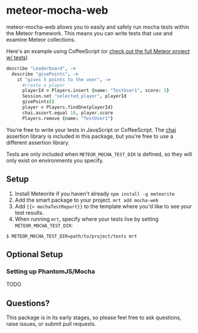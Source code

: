 # meteor-mocha-web

meteor-mocha-web allows you to easily and safely run mocha tests within the Meteor framework.  This means you can write tests that use and examine Meteor collections.

Here's an example using CoffeeScript (or [check out the full Meteor project w/ tests](https://github.com/mad-eye/leaderboard-mocha))

```coffeescript
describe "Leaderboard", ->
  describe "givePoints", ->
    it "gives 5 points to the user", ->
      #create a player
      playerId = Players.insert {name: "TestUser1", score: 5}
      Session.set "selected_player", playerId
      givePoints()
      player = Players.findOne(playerId)
      chai.assert.equal 10, player.score
      Players.remove {name: "TestUser1"}
```
You're free to write your tests in JavaScript or CoffeeScript.  The [chai](http://chaijs.com/) assertion library is included in this package, but you're free to use a different assertion library.

Tests are only included when `METEOR_MOCHA_TEST_DIR` is defined, so they will only exist on environments you specify.

## Setup

1. Install Meteorite if you haven't already `npm install -g meteorite`
2. Add the smart package to your project. `mrt add mocha-web`
3. Add `{{> mochaTestReport}}` to the template where you'd like to see your test results.
4. When running `mrt`, specify where your tests live by setting `METEOR_MOCHA_TEST_DIR`:
```
$ METEOR_MOCHA_TEST_DIR=path/to/project/tests mrt
```

## Optional Setup

### Setting up PhantomJS/Mocha 
TODO

## Questions?
This package is in its early stages, so please feel free to ask questions, raise issues, or submit pull requests.
